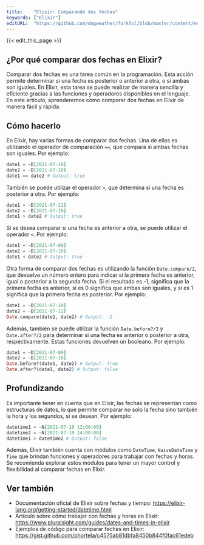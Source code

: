 ```yaml
---
title:    "Elixir: Comparando dos fechas"
keywords: ["Elixir"]
editURL:  "https://github.com/dogweather/forkful/blob/master/content/es/elixir/comparing-two-dates.md"
---
```


{{< edit_this_page >}}

## ¿Por qué comparar dos fechas en Elixir?

Comparar dos fechas es una tarea común en la programación. Esta acción permite determinar si una fecha es posterior o anterior a otra, o si ambas son iguales. En Elixir, esta tarea se puede realizar de manera sencilla y eficiente gracias a las funciones y operadores disponibles en el lenguaje. En este artículo, aprenderemos cómo comparar dos fechas en Elixir de manera fácil y rápida.

## Cómo hacerlo

En Elixir, hay varias formas de comparar dos fechas. Una de ellas es utilizando el operador de comparación `==`, que compara si ambas fechas son iguales. Por ejemplo:

```Elixir
date1 = ~D[2021-07-10]
date2 = ~D[2021-07-10]
date1 == date2 # Output: true
```

También se puede utilizar el operador `>`, que determina si una fecha es posterior a otra. Por ejemplo:

```Elixir
date1 = ~D[2021-07-11]
date2 = ~D[2021-07-10]
date1 > date2 # Output: true
```

Si se desea comparar si una fecha es anterior a otra, se puede utilizar el operador `<`. Por ejemplo:

```Elixir
date1 = ~D[2021-07-09]
date2 = ~D[2021-07-10]
date1 < date2 # Output: true
```

Otra forma de comparar dos fechas es utilizando la función `Date.compare/2`, que devuelve un número entero para indicar si la primera fecha es anterior, igual o posterior a la segunda fecha. Si el resultado es -1, significa que la primera fecha es anterior, si es 0 significa que ambas son iguales, y si es 1 significa que la primera fecha es posterior. Por ejemplo:

```Elixir
date1 = ~D[2021-07-10]
date2 = ~D[2021-07-11]
Date.compare(date1, date2) # Output: -1
```

Además, también se puede utilizar la función `Date.before?/2` y `Date.after?/2` para determinar si una fecha es anterior o posterior a otra, respectivamente. Estas funciones devuelven un booleano. Por ejemplo:

```Elixir
date1 = ~D[2021-07-09]
date2 = ~D[2021-07-10]
Date.before?(date1, date2) # Output: true
Date.after?(date1, date2) # Output: false
```

## Profundizando

Es importante tener en cuenta que en Elixir, las fechas se representan como estructuras de datos, lo que permite comparar no solo la fecha sino también la hora y los segundos, si se desean. Por ejemplo:

```Elixir
datetime1 = ~N[2021-07-10 12:00:00]
datetime2 = ~N[2021-07-10 14:00:00]
datetime1 > datetime2 # Output: false
```

Además, Elixir también cuenta con módulos como `DateTime`, `NaiveDateTime` y `Time` que brindan funciones y operadores para trabajar con fechas y horas. Se recomienda explorar estos módulos para tener un mayor control y flexibilidad al comparar fechas en Elixir.

## Ver también

- Documentación oficial de Elixir sobre fechas y tiempo: https://elixir-lang.org/getting-started/datetime.html
- Artículo sobre cómo trabajar con fechas y horas en Elixir: https://www.pluralsight.com/guides/dates-and-times-in-elixir
- Ejemplos de código para comparar fechas en Elixir: https://gist.github.com/phortela/c4575ab81dbfa8450b844f0fac61edeb